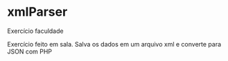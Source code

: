 # xmlParser
Exercício faculdade

Exercício feito em sala. Salva os dados em um arquivo xml e converte para JSON com PHP
